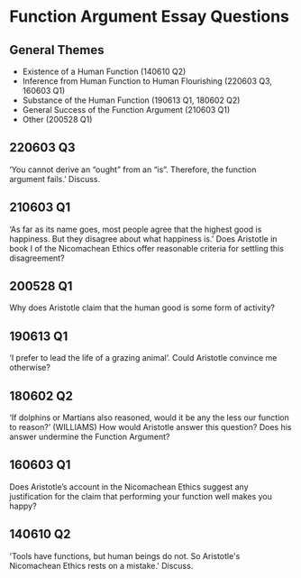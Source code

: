 # Function Argument Essay Questions

## General Themes
- Existence of a Human Function (140610 Q2)
- Inference from Human Function to Human Flourishing (220603 Q3, 160603 Q1)
- Substance of the Human Function (190613 Q1, 180602 Q2)
- General Success of the Function Argument (210603 Q1)
- Other (200528 Q1)

## 220603 Q3
‘You cannot derive an “ought” from an “is”. Therefore, the function argument fails.’ Discuss.

## 210603 Q1
‘As far as its name goes, most people agree that the highest good is happiness. But they disagree about what happiness is.’ Does Aristotle in book I of the Nicomachean Ethics offer reasonable criteria for settling this disagreement?

## 200528 Q1
Why does Aristotle claim that the human good is some form of activity?

## 190613 Q1
‘I prefer to lead the life of a grazing animal’. Could Aristotle convince me otherwise?

## 180602 Q2
‘If dolphins or Martians also reasoned, would it be any the less our function to reason?’ (WILLIAMS) How would Aristotle answer this question? Does his answer undermine the Function Argument?

## 160603 Q1
Does Aristotle’s account in the Nicomachean Ethics suggest any justification for the claim that performing your function well makes you happy?

## 140610 Q2
'Tools have functions, but human beings do not. So Aristotle's Nicomachean Ethics rests on a mistake.' Discuss.
